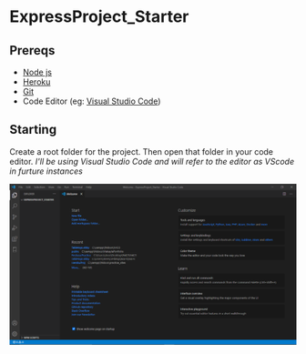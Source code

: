 # ExpressProject_Starter

## Prereqs
- [Node js](https://nodejs.org/en/)
- [Heroku](https://devcenter.heroku.com/articles/heroku-cli)
- [Git](https://git-scm.com/downloads)
- Code Editor (eg: [Visual Studio Code](https://code.visualstudio.com/))

## Starting 
Create a root folder for the project. Then open that folder in your code editor.
*I'll be using Visual Studio Code and will refer to the editor as VScode in furture instances*

![Open Project](/images/Open_Project.png)
